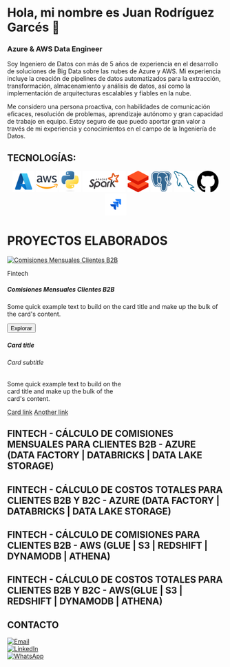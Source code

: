 # Hola, mi nombre es Juan Rodríguez Garcés :wave:
### Azure & AWS Data Engineer

Soy Ingeniero de Datos con más de 5 años de experiencia en el desarrollo de soluciones de Big Data sobre las nubes de Azure y AWS. Mi experiencia incluye la creación de pipelines de datos automatizados para la extracción, transformación, almacenamiento y análisis de datos, así como la implementación de arquitecturas escalables y fiables en la nube.

Me considero una persona proactiva, con habilidades de comunicación eficaces, resolución de problemas, aprendizaje autónomo y gran capacidad de trabajo en equipo. Estoy seguro de que puedo aportar gran valor a través de mi experiencia y conocimientos en el campo de la Ingeniería de Datos.

## TECNOLOGÍAS:
<div align="center">
	<img width="50" src="Azure.png" alt="Azure" title="Azure"/>
	<img width="50" src="AWS.png" alt="AWS" title="AWS"/>
	<img width="50" src="Python.png" alt="Python" title="Python"/>
	<img width="100" src="Spark.png" alt="Apache Spark" title="Apache Spark"/>
	<img width="50" src="Databricks.png" alt="Databricks" title="Databricks"/>
	<img width="50" src="PostgreSQL.png" alt="PostgreSQL" title="PostgreSQL"/>
	<img width="50" src="MySQL.png" alt="MySQL" title="MySQL"/>
	<img width="50" src="GitHub.png" alt="GitHub" title="GitHub"/>
	<img width="50" src="Jira.png" alt="Jira" title="Jira"/>
</div>

# PROYECTOS ELABORADOS
[![Comisiones Mensuales Clientes B2B](https://ytcards.demolab.com/?id=k2L3XGXNz5Y&title=Comisiones+Mensuales+Clientes+B2B&lang=en&timestamp=1715298952&background_color=%230d1117&title_color=%23ffffff&stats_color=%23dedede&max_title_lines=30width=300&border_radius=5 "Comisiones Mensuales Clientes B2B")](https://www.youtube.com/watch?v=k2L3XGXNz5Y)

<div class="card">
  <div class="card-header">Fintech</div>
  <div class="card-body">
    <h5 class="card-title">Comisiones Mensuales Clientes B2B</h5>
    <p class="card-text">
      Some quick example text to build on the card title and make up the bulk of the
      card's content.
    </p>
    <button type="button" class="btn btn-primary">Explorar</button>
  </div>
</div>

<div class="card" style="width: 18rem;">
  <div class="card-body">
    <h5 class="card-title">Card title</h5>
    <h6 class="card-subtitle mb-2 text-muted">Card subtitle</h6>
    <p class="card-text">Some quick example text to build on the card title and make up the bulk of the card's content.</p>
    <a href="#" class="card-link">Card link</a>
    <a href="#" class="card-link">Another link</a>
  </div>
</div>

## FINTECH - CÁLCULO DE COMISIONES MENSUALES PARA CLIENTES B2B - AZURE (DATA FACTORY | DATABRICKS | DATA LAKE STORAGE)

## FINTECH - CÁLCULO DE COSTOS TOTALES PARA CLIENTES B2B Y B2C - AZURE (DATA FACTORY | DATABRICKS | DATA LAKE STORAGE)

## FINTECH - CÁLCULO DE COMISIONES PARA CLIENTES B2B - AWS (GLUE | S3 | REDSHIFT | DYNAMODB | ATHENA)

## FINTECH - CÁLCULO DE COSTOS TOTALES PARA CLIENTES B2B Y B2C - AWS(GLUE | S3 | REDSHIFT | DYNAMODB | ATHENA)


## CONTACTO

[![Email](https://img.shields.io/badge/Email-juanrodriguezgarces@outlook.com-0077B5?style=for-the-badge&logo=gmail&logoColor=white&labelColor=101010)](mailto:juanrodriguezgarces@outlook.com)
</br>
[![LinkedIn](https://img.shields.io/badge/LinkedIn-Juan_Rodríguez_Garcés-0077B5?style=for-the-badge&logo=linkedin&logoColor=white&labelColor=101010)](https://www.linkedin.com/in/juandrodriguezgarces)
</br>
[![WhatsApp](https://img.shields.io/badge/WhatsApp_&_No._Celular-(+57)_322_602_1296_&_(+57)_310_449_4107-0077B5?style=for-the-badge&logo=whatsapp&logoColor=white&labelColor=101010)](https://web.whatsapp.com)


